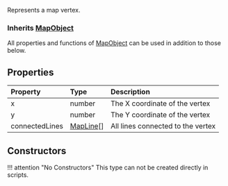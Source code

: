 Represents a map vertex.

### Inherits <type>[MapObject](MapObject.md)</type>  
All properties and functions of <type>[MapObject](MapObject.md)</type> can be used in addition to those below.

## Properties

| Property | Type | Description |
|:---------|:-----|:------------|
<prop class="ro">x</prop> | <type>number</type> | The X coordinate of the vertex
<prop class="ro">y</prop> | <type>number</type> | The Y coordinate of the vertex
<prop class="ro">connectedLines</prop> | <type>[MapLine](MapLine.md)\[\]</type> | All lines connected to the vertex

## Constructors

!!! attention "No Constructors"
    This type can not be created directly in scripts.
